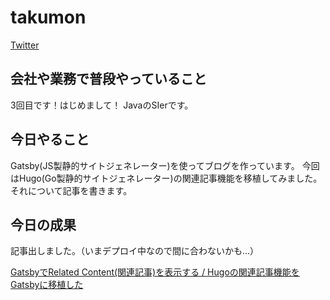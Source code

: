 # takumon

[Twitter](https://twitter.com/inouetakumon?lang=ja)

## 会社や業務で普段やっていること
 
3回目です！はじめまして！
JavaのSIerです。

## 今日やること

Gatsby(JS製静的サイトジェネレーター)を使ってブログを作っています。
今回はHugo(Go製静的サイトジェネレーター)の関連記事機能を移植してみました。
それについて記事を書きます。



## 今日の成果
記事出しました。（いまデプロイ中なので間に合わないかも...）

[GatsbyでRelated Content(関連記事)を表示する / Hugoの関連記事機能をGatsbyに移植した](http://takumon.com/gatsby-related-posts-like-hugo)
